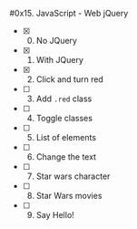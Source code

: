 #0x15. JavaScript - Web jQuery
- [x] 0. No JQuery
- [x] 1. With JQuery
- [x]  2. Click and turn red
- [ ] 3. Add `.red` class
- [ ] 4. Toggle classes
- [ ] 5. List of elements
- [ ] 6. Change the text
- [ ] 7. Star wars character
- [ ] 8. Star Wars movies
- [ ] 9. Say Hello!
